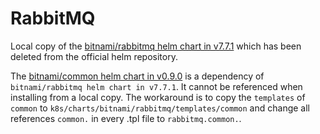 # RabbitMQ

Local copy of
the [bitnami/rabbitmq helm chart in v7.7.1](https://github.com/bitnami/charts/tree/2643e7c9ea13724188011f3bbe76733264d9625d/bitnami/rabbitmq)
which has been deleted from the official helm repository.

The [bitnami/common helm chart in v0.9.0](https://github.com/bitnami/charts/tree/2643e7c9ea13724188011f3bbe76733264d9625d/bitnami/rabbitmq)
is a dependency of `bitnami/rabbitmq helm chart in v7.7.1`. It cannot be referenced when installing from a local copy.
The workaround is to copy the `templates` of `common` to `k8s/charts/bitnami/rabbitmq/templates/common` and change all
references `common.` in every .tpl file to `rabbitmq.common.`.